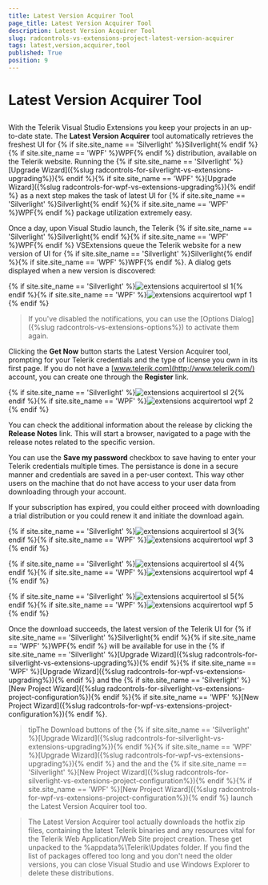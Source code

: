 ```yaml
---
title: Latest Version Acquirer Tool
page_title: Latest Version Acquirer Tool
description: Latest Version Acquirer Tool
slug: radcontrols-vs-extensions-project-latest-version-acquirer
tags: latest,version,acquirer,tool
published: True
position: 9
---
```


# Latest Version Acquirer Tool



## 

With the Telerik Visual Studio Extensions you keep your projects in an up-to-date state. The __Latest Version Acquirer__ tool automatically retrieves the freshest UI for {% if site.site_name == 'Silverlight' %}Silverlight{% endif %}{% if site.site_name == 'WPF' %}WPF{% endif %} distribution, available on the Telerik website. Running the {% if site.site_name == 'Silverlight' %}[Upgrade Wizard]({%slug radcontrols-for-silverlight-vs-extensions-upgrading%}){% endif %}{% if site.site_name == 'WPF' %}[Upgrade Wizard]({%slug radcontrols-for-wpf-vs-extensions-upgrading%}){% endif %} as a next step makes the task of latest UI for {% if site.site_name == 'Silverlight' %}Silverlight{% endif %}{% if site.site_name == 'WPF' %}WPF{% endif %} package utilization extremely easy.
        

Once a day, upon Visual Studio launch, the Telerik {% if site.site_name == 'Silverlight' %}Silverlight{% endif %}{% if site.site_name == 'WPF' %}WPF{% endif %} VSExtensions queue the Telerik website for a new version of UI for {% if site.site_name == 'Silverlight' %}Silverlight{% endif %}{% if site.site_name == 'WPF' %}WPF{% endif %}. A dialog gets displayed when a new version is discovered:
		

{% if site.site_name == 'Silverlight' %}![extensions acquirertool sl 1](images/extensions_acquirertool_sl_1.png){% endif %}{% if site.site_name == 'WPF' %}![extensions acquirertool wpf 1](images/extensions_acquirertool_wpf_1.png){% endif %}

>If you've disabled the notifications, you can use the [Options Dialog]({%slug radcontrols-vs-extensions-options%}) to activate them again.

Clicking the __Get Now__ button starts the Latest Version Acquirer tool, prompting for your Telerik credentials and the type of license you own in its first page. If you do not have a [www.telerik.com](http://www.telerik.com/) account, you can create one through the __Register__ link.
        

{% if site.site_name == 'Silverlight' %}![extensions acquirertool sl 2](images/extensions_acquirertool_sl_2.png){% endif %}{% if site.site_name == 'WPF' %}![extensions acquirertool wpf 2](images/extensions_acquirertool_wpf_2.png){% endif %}

You can check the additional information about the release by clicking the __Release Notes__ link. This will start a browser, navigated to a page with the release notes related to the specific version.
       	

You can use the __Save my password__ checkbox to save having to enter your Telerik credentials multiple times. The persistance is done in a secure manner and credentials are saved in a per-user context. This way other users on the machine that do not have access to your user data from downloading through your account.
       	

If your subscription has expired, you could either proceed with downloading a trial distribution or you could renew it and initiate the download again.
		

{% if site.site_name == 'Silverlight' %}![extensions acquirertool sl 3](images/extensions_acquirertool_sl_3.png){% endif %}{% if site.site_name == 'WPF' %}![extensions acquirertool wpf 3](images/extensions_acquirertool_wpf_3.png){% endif %}

{% if site.site_name == 'Silverlight' %}![extensions acquirertool sl 4](images/extensions_acquirertool_sl_4.png){% endif %}{% if site.site_name == 'WPF' %}![extensions acquirertool wpf 4](images/extensions_acquirertool_wpf_4.png){% endif %}

{% if site.site_name == 'Silverlight' %}![extensions acquirertool sl 5](images/extensions_acquirertool_sl_5.png){% endif %}{% if site.site_name == 'WPF' %}![extensions acquirertool wpf 5](images/extensions_acquirertool_wpf_5.png){% endif %}

Once the download succeeds, the latest version of the Telerik UI for {% if site.site_name == 'Silverlight' %}Silverlight{% endif %}{% if site.site_name == 'WPF' %}WPF{% endif %} will be available for use in the {% if site.site_name == 'Silverlight' %}[Upgrade Wizard]({%slug radcontrols-for-silverlight-vs-extensions-upgrading%}){% endif %}{% if site.site_name == 'WPF' %}[Upgrade Wizard]({%slug radcontrols-for-wpf-vs-extensions-upgrading%}){% endif %} and the {% if site.site_name == 'Silverlight' %}[New Project Wizard]({%slug radcontrols-for-silverlight-vs-extensions-project-configuration%}){% endif %}{% if site.site_name == 'WPF' %}[New Project Wizard]({%slug radcontrols-for-wpf-vs-extensions-project-configuration%}){% endif %}.
        

>tipThe Download buttons of the {% if site.site_name == 'Silverlight' %}[Upgrade Wizard]({%slug radcontrols-for-silverlight-vs-extensions-upgrading%}){% endif %}{% if site.site_name == 'WPF' %}[Upgrade Wizard]({%slug radcontrols-for-wpf-vs-extensions-upgrading%}){% endif %} and the and the {% if site.site_name == 'Silverlight' %}[New Project Wizard]({%slug radcontrols-for-silverlight-vs-extensions-project-configuration%}){% endif %}{% if site.site_name == 'WPF' %}[New Project Wizard]({%slug radcontrols-for-wpf-vs-extensions-project-configuration%}){% endif %} launch the Latest Version Acquirer tool too. 
        

>The Latest Version Acquirer tool actually downloads the hotfix zip files, containing the latest Telerik binaries and any resources vital for the Telerik Web Application/Web Site project creation. These get unpacked to the %appdata%\Telerik\Updates folder. If you find the list of packages offered too long and you don't need the older versions, you can close Visual Studio and use Windows Explorer to delete these distributions.
		
